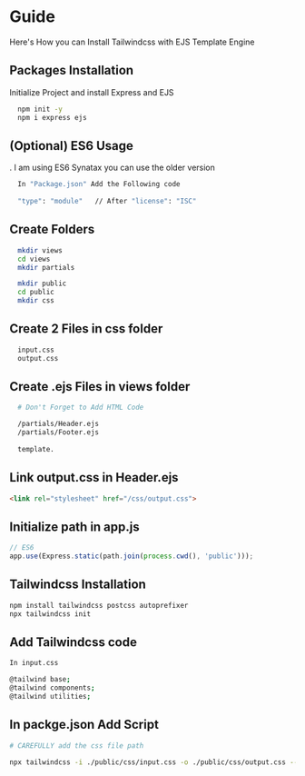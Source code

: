 
# Guide

Here's How you can Install Tailwindcss with EJS Template Engine


## Packages Installation

Initialize Project and install Express and EJS

```bash
  npm init -y
  npm i express ejs
```

## (Optional) ES6 Usage

. I am using ES6 Synatax you can use the older version

```bash
  In "Package.json" Add the Following code
  
  "type": "module"   // After "license": "ISC"
```
## Create Folders

```bash
  mkdir views
  cd views
  mkdir partials

  mkdir public
  cd public
  mkdir css
```


## Create 2 Files in css folder
```bash
  input.css
  output.css
```


## Create .ejs Files in views folder
```bash
  # Don't Forget to Add HTML Code

  /partials/Header.ejs
  /partials/Footer.ejs
  
  template.
```
## Link output.css in Header.ejs

```html
<link rel="stylesheet" href="/css/output.css">
```
## Initialize path in app.js

```javascript
// ES6
app.use(Express.static(path.join(process.cwd(), 'public')));
```

## Tailwindcss Installation

```bash
npm install tailwindcss postcss autoprefixer
npx tailwindcss init
```

## Add Tailwindcss code

```bash
In input.css

@tailwind base;
@tailwind components;
@tailwind utilities;
```


## In packge.json Add Script

```bash
# CAREFULLY add the css file path

npx tailwindcss -i ./public/css/input.css -o ./public/css/output.css --watch
```